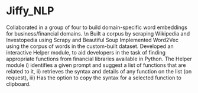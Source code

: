 # Jiffy_NLP
Collaborated in a group of four to build domain-specific word embeddings for business/financial domains. \n
Built a corpus by scraping Wikipedia and Investopedia using Scrapy and Beautiful Soup 
Implemented Word2Vec using the corpus of words in the custom-built dataset. 
Developed an interactive Helper module, to aid developers in the task of finding appropriate functions from financial libraries available in Python. 
The Helper module i) identifies a given prompt and suggest a list of functions that are related to it, ii) retrieves the syntax and details of any function on the list (on request), iii) Has the option to copy the syntax for a selected function to clipboard.
